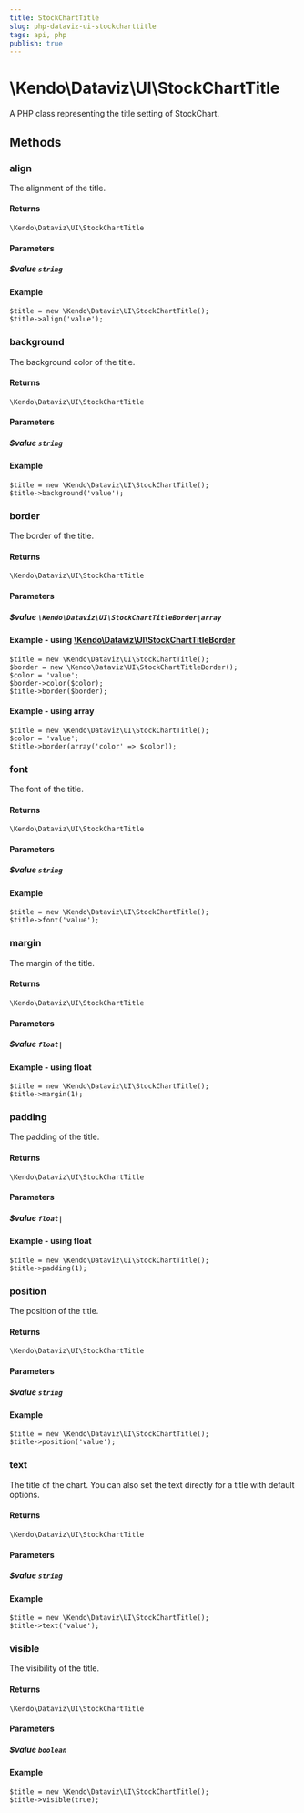 ```yaml
---
title: StockChartTitle
slug: php-dataviz-ui-stockcharttitle
tags: api, php
publish: true
---
```


# \Kendo\Dataviz\UI\StockChartTitle

A PHP class representing the title setting of StockChart.


## Methods

### align
The alignment of the title.

#### Returns
`\Kendo\Dataviz\UI\StockChartTitle`

#### Parameters

##### $value `string`



#### Example 
    $title = new \Kendo\Dataviz\UI\StockChartTitle();
    $title->align('value');

### background
The background color of the title.

#### Returns
`\Kendo\Dataviz\UI\StockChartTitle`

#### Parameters

##### $value `string`



#### Example 
    $title = new \Kendo\Dataviz\UI\StockChartTitle();
    $title->background('value');

### border

The border of the title.

#### Returns
`\Kendo\Dataviz\UI\StockChartTitle`

#### Parameters

##### $value `\Kendo\Dataviz\UI\StockChartTitleBorder|array`


#### Example - using [\Kendo\Dataviz\UI\StockChartTitleBorder](/api/wrappers/php/Kendo/Dataviz/UI/StockChartTitleBorder)

    $title = new \Kendo\Dataviz\UI\StockChartTitle();
    $border = new \Kendo\Dataviz\UI\StockChartTitleBorder();
    $color = 'value';
    $border->color($color);
    $title->border($border);

#### Example - using array

    $title = new \Kendo\Dataviz\UI\StockChartTitle();
    $color = 'value';
    $title->border(array('color' => $color));

### font
The font of the title.

#### Returns
`\Kendo\Dataviz\UI\StockChartTitle`

#### Parameters

##### $value `string`



#### Example 
    $title = new \Kendo\Dataviz\UI\StockChartTitle();
    $title->font('value');

### margin
The margin of the title.

#### Returns
`\Kendo\Dataviz\UI\StockChartTitle`

#### Parameters

##### $value `float|`



#### Example  - using float
    $title = new \Kendo\Dataviz\UI\StockChartTitle();
    $title->margin(1);

### padding
The padding of the title.

#### Returns
`\Kendo\Dataviz\UI\StockChartTitle`

#### Parameters

##### $value `float|`



#### Example  - using float
    $title = new \Kendo\Dataviz\UI\StockChartTitle();
    $title->padding(1);

### position
The position of the title.

#### Returns
`\Kendo\Dataviz\UI\StockChartTitle`

#### Parameters

##### $value `string`



#### Example 
    $title = new \Kendo\Dataviz\UI\StockChartTitle();
    $title->position('value');

### text
The title of the chart. You can also set the text directly for a title with default options.

#### Returns
`\Kendo\Dataviz\UI\StockChartTitle`

#### Parameters

##### $value `string`



#### Example 
    $title = new \Kendo\Dataviz\UI\StockChartTitle();
    $title->text('value');

### visible
The visibility of the title.

#### Returns
`\Kendo\Dataviz\UI\StockChartTitle`

#### Parameters

##### $value `boolean`



#### Example 
    $title = new \Kendo\Dataviz\UI\StockChartTitle();
    $title->visible(true);

